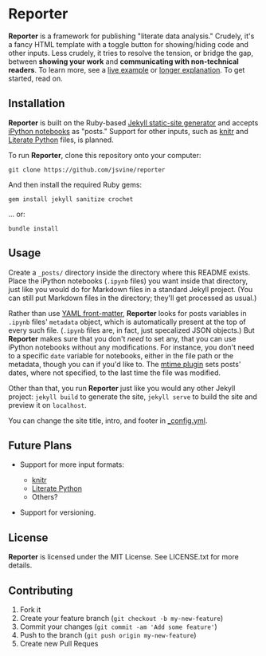 # Reporter

__Reporter__ is a framework for publishing "literate data analysis." Crudely, it's a fancy HTML template with a toggle button for showing/hiding code and other inputs. Less crudely, it tries to resolve the tension, or bridge the gap, between __showing your work__ and __communicating with non-technical readers__. To learn more, see a [live example](http://notebooks.jsvine.com/) or [longer explanation](http://notebooks.jsvine.com/introducing-reporter). To get started, read on.

## Installation

__Reporter__ is built on the Ruby-based [Jekyll static-site generator](http://jekyllrb.com/) and accepts [iPython notebooks](http://ipython.org/notebook.html) as "posts." Support for other inputs, such as [knitr](http://yihui.name/knitr/) and [Literate Python](https://github.com/stdbrouw/python-literate) files, is planned.

To run __Reporter__, clone this repository onto your computer:

    git clone https://github.com/jsvine/reporter

And then install the required Ruby gems:

    gem install jekyll sanitize crochet

... or:

    bundle install

## Usage

Create a `_posts/` directory inside the directory where this README exists. Place the iPython notebooks (`.ipynb` files) you want inside that directory, just like you would do for Markdown files in a standard Jekyll project. (You can still put Markdown files in the directory; they'll get processed as usual.)

Rather than use [YAML front-matter](http://jekyllrb.com/docs/frontmatter/), __Reporter__ looks for posts variables in `.ipynb` files' `metadata` object, which is automatically present at the top of every such file. (`.ipynb` files are, in fact, just specalized JSON objects.) But __Reporter__ makes sure that you don't *need* to set any, that you can use iPython notebooks without any modifications. For instance, you don't need to a specific `date` variable for notebooks, either in the file path or the metadata, though you can if you'd like to. The [mtime plugin](_plugins/mtime.rb) sets posts' dates, where not specified, to the last time the file was modified.

Other than that, you run __Reporter__ just like you would any other Jekyll project: `jekyll build` to generate the site, `jekyll serve` to build the site and preview it on `localhost`.

You can change the site title, intro, and footer in [_config.yml](_config.yml).

## Future Plans

- Support for more input formats:
    - [knitr](http://yihui.name/knitr/)
    - [Literate Python](https://github.com/stdbrouw/python-literate)
    - Others?

- Support for versioning.

## License

__Reporter__ is licensed under the MIT License. See LICENSE.txt for more details.

## Contributing

1. Fork it
2. Create your feature branch (`git checkout -b my-new-feature`)
3. Commit your changes (`git commit -am 'Add some feature'`)
4. Push to the branch (`git push origin my-new-feature`)
5. Create new Pull Reques
